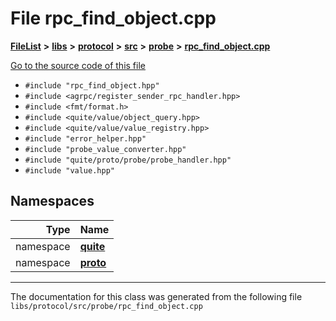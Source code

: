 

# File rpc\_find\_object.cpp



[**FileList**](files.md) **>** [**libs**](dir_6719ab1f1f7655efc2fa43f7eb574fd1.md) **>** [**protocol**](dir_256d27db1e44b9b04d67f4c92d3fc698.md) **>** [**src**](dir_62c749a433f68b441b7c0425b5469d66.md) **>** [**probe**](dir_8a7b54f280cdd6b46c67f9938f379d86.md) **>** [**rpc\_find\_object.cpp**](rpc__find__object_8cpp.md)

[Go to the source code of this file](rpc__find__object_8cpp_source.md)



* `#include "rpc_find_object.hpp"`
* `#include <agrpc/register_sender_rpc_handler.hpp>`
* `#include <fmt/format.h>`
* `#include <quite/value/object_query.hpp>`
* `#include <quite/value/value_registry.hpp>`
* `#include "error_helper.hpp"`
* `#include "probe_value_converter.hpp"`
* `#include "quite/proto/probe/probe_handler.hpp"`
* `#include "value.hpp"`













## Namespaces

| Type | Name |
| ---: | :--- |
| namespace | [**quite**](namespacequite.md) <br> |
| namespace | [**proto**](namespacequite_1_1proto.md) <br> |





















































------------------------------
The documentation for this class was generated from the following file `libs/protocol/src/probe/rpc_find_object.cpp`

